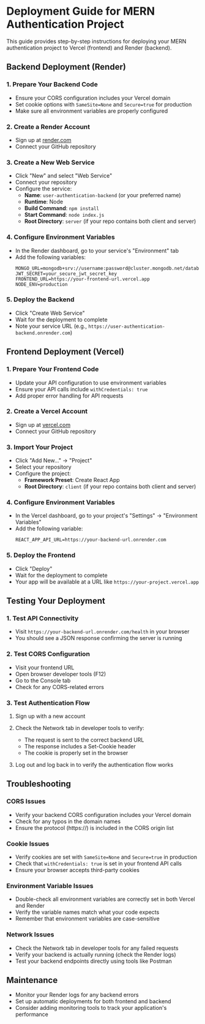 # Deployment Guide for MERN Authentication Project

This guide provides step-by-step instructions for deploying your MERN authentication project to Vercel (frontend) and Render (backend).

## Backend Deployment (Render)

### 1. Prepare Your Backend Code

- Ensure your CORS configuration includes your Vercel domain
- Set cookie options with `SameSite=None` and `Secure=true` for production
- Make sure all environment variables are properly configured

### 2. Create a Render Account

- Sign up at [render.com](https://render.com)
- Connect your GitHub repository

### 3. Create a New Web Service

- Click "New" and select "Web Service"
- Connect your repository
- Configure the service:
  - **Name**: `user-authentication-backend` (or your preferred name)
  - **Runtime**: Node
  - **Build Command**: `npm install`
  - **Start Command**: `node index.js`
  - **Root Directory**: `server` (if your repo contains both client and server)

### 4. Configure Environment Variables

- In the Render dashboard, go to your service's "Environment" tab
- Add the following variables:
  ```
  MONGO_URL=mongodb+srv://username:password@cluster.mongodb.net/database
  JWT_SECRET=your_secure_jwt_secret_key
  FRONTEND_URL=https://your-frontend-url.vercel.app
  NODE_ENV=production
  ```

### 5. Deploy the Backend

- Click "Create Web Service"
- Wait for the deployment to complete
- Note your service URL (e.g., `https://user-authentication-backend.onrender.com`)

## Frontend Deployment (Vercel)

### 1. Prepare Your Frontend Code

- Update your API configuration to use environment variables
- Ensure your API calls include `withCredentials: true`
- Add proper error handling for API requests

### 2. Create a Vercel Account

- Sign up at [vercel.com](https://vercel.com)
- Connect your GitHub repository

### 3. Import Your Project

- Click "Add New..." → "Project"
- Select your repository
- Configure the project:
  - **Framework Preset**: Create React App
  - **Root Directory**: `client` (if your repo contains both client and server)

### 4. Configure Environment Variables

- In the Vercel dashboard, go to your project's "Settings" → "Environment Variables"
- Add the following variable:
  ```
  REACT_APP_API_URL=https://your-backend-url.onrender.com
  ```

### 5. Deploy the Frontend

- Click "Deploy"
- Wait for the deployment to complete
- Your app will be available at a URL like `https://your-project.vercel.app`

## Testing Your Deployment

### 1. Test API Connectivity

- Visit `https://your-backend-url.onrender.com/health` in your browser
- You should see a JSON response confirming the server is running

### 2. Test CORS Configuration

- Visit your frontend URL
- Open browser developer tools (F12)
- Go to the Console tab
- Check for any CORS-related errors

### 3. Test Authentication Flow

1. Sign up with a new account
2. Check the Network tab in developer tools to verify:
   - The request is sent to the correct backend URL
   - The response includes a Set-Cookie header
   - The cookie is properly set in the browser

3. Log out and log back in to verify the authentication flow works

## Troubleshooting

### CORS Issues

- Verify your backend CORS configuration includes your Vercel domain
- Check for any typos in the domain names
- Ensure the protocol (https://) is included in the CORS origin list

### Cookie Issues

- Verify cookies are set with `SameSite=None` and `Secure=true` in production
- Check that `withCredentials: true` is set in your frontend API calls
- Ensure your browser accepts third-party cookies

### Environment Variable Issues

- Double-check all environment variables are correctly set in both Vercel and Render
- Verify the variable names match what your code expects
- Remember that environment variables are case-sensitive

### Network Issues

- Check the Network tab in developer tools for any failed requests
- Verify your backend is actually running (check the Render logs)
- Test your backend endpoints directly using tools like Postman

## Maintenance

- Monitor your Render logs for any backend errors
- Set up automatic deployments for both frontend and backend
- Consider adding monitoring tools to track your application's performance
